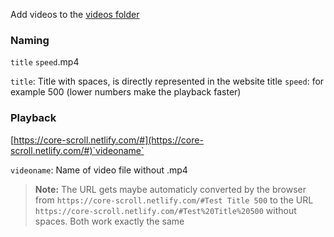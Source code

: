 Add videos to the [videos folder](videos)

### Naming

`title` `speed`.mp4

`title`: Title with spaces, is directly represented in the website title
`speed`: for example 500 (lower numbers make the playback faster)

### Playback

[https://core-scroll.netlify.com/#](https://core-scroll.netlify.com/#)`videoname`

`videoname`: Name of video file without .mp4

> **Note:**
> The URL gets maybe automaticly converted by the browser from `https://core-scroll.netlify.com/#Test Title 500` to the URL `https://core-scroll.netlify.com/#Test%20Title%20500` without spaces.
> Both work exactly the same
